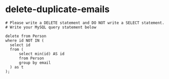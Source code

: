 
  # delete-duplicate-emails

  ```mysql
  # Please write a DELETE statement and DO NOT write a SELECT statement.
# Write your MySQL query statement below

delete from Person
where id NOT IN (
    select id
    from (
        select min(id) AS id
        from Person
        group by email
    ) as t
);
  ```
  